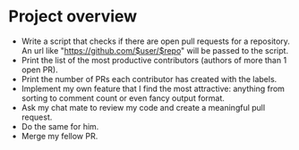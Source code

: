 # Project overview

* Write a script that checks if there are open pull requests for a repository. An url like "https://github.com/$user/$repo" will be passed to the script.
* Print the list of the most productive contributors (authors of more than 1 open PR).
* Print the number of PRs each contributor has created with the labels.
* Implement my own feature that I find the most attractive: anything from sorting to comment count or even fancy output format.
* Ask my chat mate to review my code and create a meaningful pull request.
* Do the same for him.
* Merge my fellow PR.
